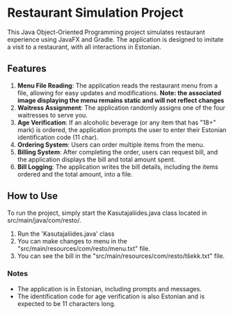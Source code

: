 # Restaurant Simulation Project
This Java Object-Oriented Programming project simulates restaurant experience using JavaFX and Gradle. The application is designed to imitate a visit to a restaurant, with all interactions in Estonian. 

## Features
1. **Menu File Reading**:  The application reads the restaurant menu from a file, allowing for easy updates and modifications. **Note: the associated image displaying the menu remains static and will not reflect changes**
2. **Waitress Assignment**: The application randomly assigns one of the four waitresses to serve you.
3. **Age Verification**: If an alcoholic beverage (or any item that has "18+" mark) is ordered, the application prompts the user to enter their Estonian identification code (11 char). 
4. **Ordering System**: Users can order multiple items from the menu.
5. **Billing System**: After completing the order, users can request bill, and the application displays the bill and total amount spent. 
6. **Bill Logging**: The application writes the bill details, including the items ordered and the total amount, into a file.

## How to Use
To run the project, simply start the Kasutajaliides.java class located in src/main/java/com/resto/.
1. Run the 'Kasutajaliides.java' class
2. You can make changes to menu in the "src/main/resources/com/resto/menu.txt" file.
3. You can see the bill in the "src/main/resources/com/resto/tšekk.txt" file.

### Notes

- The application is in Estonian, including prompts and messages.
- The identification code for age verification is also Estonian and is expected to be 11 characters long.